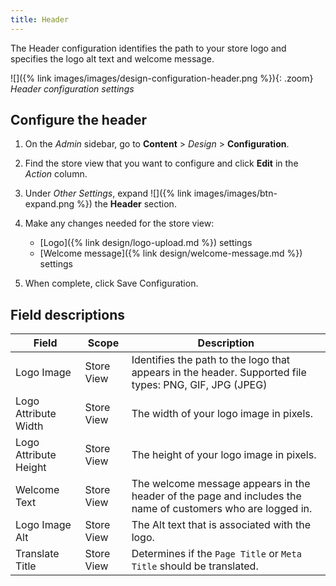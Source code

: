 ```yaml
---
title: Header
---
```


The Header configuration identifies the path to your store logo and specifies the logo alt text and welcome message.

![]({% link images/images/design-configuration-header.png %}){: .zoom}
_Header configuration settings_

## Configure the header

1. On the _Admin_ sidebar, go to **Content** > _Design_ > **Configuration**.

1. Find the store view that you want to configure and click **Edit** in the _Action_ column.

1. Under _Other Settings_, expand ![]({% link images/images/btn-expand.png %}) the **Header** section.

1. Make any changes needed for the store view:

   - [Logo]({% link design/logo-upload.md %}) settings
   - [Welcome message]({% link design/welcome-message.md %}) settings

1. When complete, click <span class="btn">Save Configuration</span>.

## Field descriptions

|Field|Scope|Description|
|--- |--- |--- |
|Logo Image|Store View|Identifies the path to the logo that appears in the header. Supported file types: PNG, GIF, JPG (JPEG)|
|Logo Attribute Width|Store View|The width of your logo image in pixels.|
|Logo Attribute Height|Store View|The height of your logo image in pixels.|
|Welcome Text|Store View|The welcome message appears in the header of the page and  includes the name of customers who are logged in.|
|Logo Image Alt|Store View|The Alt text that is associated with the logo.|
|Translate Title|Store View|Determines if the `Page Title` or `Meta Title` should be translated.|
